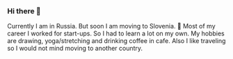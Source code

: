 ### Hi there 👋

Currently I am in Russia. But soon I am moving to Slovenia. 🌱
Most of my career I worked for start-ups. So I had to learn a lot on my own. 
My hobbies are drawing, yoga/stretching and drinking coffee in cafe. Also I like traveling so I would not mind moving to another country. 

<!--
**MarieOsinceva/MarieOsinceva** is a ✨ _special_ ✨ repository because its `README.md` (this file) appears on your GitHub profile.

Here are some ideas to get you started:

- 🔭 I’m currently working on ...
- 🌱 I’m currently learning ...
- 👯 I’m looking to collaborate on ...
- 🤔 I’m looking for help with ...
- 💬 Ask me about ...
- 📫 How to reach me: ...
- 😄 Pronouns: ...
- ⚡ Fun fact: ...
-->
